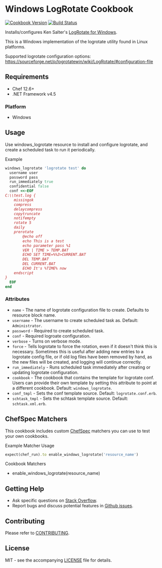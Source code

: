 # Windows LogRotate Cookbook

[![Cookbook Version](http://img.shields.io/cookbook/v/windows_logrotate.svg?style=flat-square)][cookbook]
[![Build Status](https://img.shields.io/appveyor/ci/dhoer/chef-windows-logrotate/master.svg?style=flat-square)][win]

[cookbook]: https://supermarket.chef.io/cookbooks/windows_logrotate
[win]: https://ci.appveyor.com/project/dhoer/chef-windows-logrotate

Installs/configures Ken Salter's 
[LogRotate for Windows](https://github.com/plecos/logrotatewin/).

This is a Windows implementation of the logrotate utility found in 
Linux platforms. 

Supported logrotate configuration options: 
https://sourceforge.net/p/logrotatewin/wiki/LogRotate/#configuration-file

## Requirements

- Chef 12.6+
- .NET Framework v4.5

### Platform

- Windows

## Usage

Use windows_logrotate resource to install and configure logrotate, and 
create a scheduled task to run it periodically.

Example

```ruby
windows_logrotate 'logrotate test' do
  username user
  password pass
  run_immediately true
  confidential false
  conf <<-EOF
C:\\test.log {
    missingok
    compress
    delaycompress
    copytruncate
    notifempty
	rotate 5
	daily
	prerotate
		@echo off
		echo This is a test
		echo parameter pass %1
		VER | TIME > TEMP.BAT
		ECHO SET TIME=%%3>CURRENT.BAT
		DEL TEMP.BAT
		DEL CURRENT.BAT
		ECHO It's %TIME% now
	endscript
}
  EOF
end
```

### Attributes

* `name` -  The name of logrotate configuration file to create. 
Defaults to resource block name.
* `username` -  The username to create scheduled task as. 
Default: `Administrator`.
* `password` - Required to create scheduled task. 
* `conf` - Required logroate configuration. 
* `verbose` - Turns on verbose mode. 
* `force` - Tells logrotate to force the rotation, even if it doesn't 
think this is necessary. Sometimes this is useful after adding new 
entries to a logrotate config file, or if old log files have been 
removed by hand, as the new files will be created, and logging will 
continue correctly.
* `run_immediately` - Runs scheduled task immediately after creating or 
updating logrotate configuration.
* `cookbook` - The cookbook that contains the template for 
logrotate conf. Users can provide their own template by setting this 
attribute to point at a different cookbook. 
Default: `windows_logrotate`.
* `conf_tmpl` - Sets the conf template source. 
Default: `logrotate.conf.erb`.
* `schtask_tmpl` - Sets the schtask template source. 
Default: `schtask.xml.erb`.

## ChefSpec Matchers

This cookbook includes custom 
[ChefSpec](https://github.com/sethvargo/chefspec) matchers you can 
use to test your own cookbooks.

Example Matcher Usage

```ruby
expect(chef_run).to enable_windows_logrotate('resource_name')
```

Cookbook Matchers

- enable_windows_logrotate(resource_name)

## Getting Help

- Ask specific questions on 
[Stack Overflow](http://stackoverflow.com/questions/tagged/windows+logrotate).
- Report bugs and discuss potential features in 
[Github issues](https://github.com/dhoer/chef-windows_logrotate/issues).

## Contributing

Please refer to 
[CONTRIBUTING](https://github.com/dhoer/chef-windows_logrotate/blob/master/CONTRIBUTING.md).

## License

MIT - see the accompanying 
[LICENSE](https://github.com/dhoer/chef-windows_logrotate/blob/master/LICENSE.md) 
file for details.
